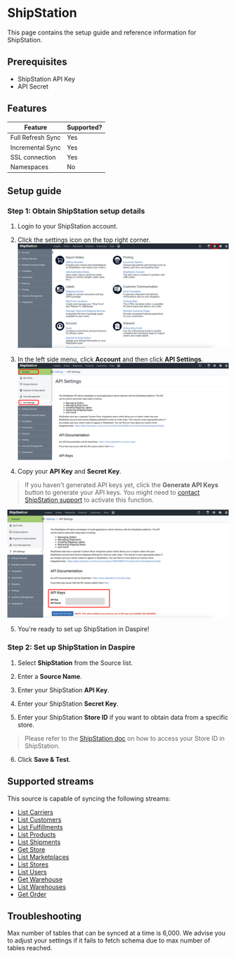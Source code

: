 # ShipStation

This page contains the setup guide and reference information for ShipStation.

## Prerequisites

* ShipStation API Key
* API Secret

## Features

| Feature | Supported? |
| --- | --- |
| Full Refresh Sync | Yes |
| Incremental Sync | Yes |
| SSL connection | Yes |
| Namespaces | No |

## Setup guide

### Step 1: Obtain ShipStation setup details

1. Login to your ShipStation account.

2. Click the settings icon on the top right corner.
![ShipStation settings](../../.gitbook/assets/shipstation-settings.jpg "ShipStation settings")

3. In the left side menu, click **Account** and then click **API Settings**.
![ShipStation API settings](../../.gitbook/assets/shipstation-api-settings.jpg "ShipStation API settings")

4. Copy your **API Key** and **Secret Key**.

> If you haven't generated API keys yet, click the **Generate API Keys** button to generate your API keys. You might need to [contact ShipStation support](mailto:support@shipstation.com) to activate this function.

![ShipStation API keys](../../.gitbook/assets/shipstation-api-keys.jpg "ShipStation API keys")

5. You're ready to set up ShipStation in Daspire!

### Step 2: Set up ShipStation in Daspire

1. Select **ShipStation** from the Source list.

2. Enter a **Source Name**.

3. Enter your ShipStation **API Key**.

4. Enter your ShipStation **Secret Key**.

5. Enter your ShipStation **Store ID** if you want to obtain data from a specific store.

  > Please refer to the [ShipStation doc](https://help.shipstation.com/hc/en-us/articles/4405467007771-How-do-I-access-my-Store-ID-in-ShipStation-) on how to access your Store ID in ShipStation.

6. Click **Save & Test**.

## Supported streams

This source is capable of syncing the following streams:

* [List Carriers](https://www.shipstation.com/docs/api/carriers/list/)
* [List Customers](https://www.shipstation.com/docs/api/customers/list/)
* [List Fulfillments](https://www.shipstation.com/docs/api/fulfillments/list-fulfillments/)
* [List Products](https://www.shipstation.com/docs/api/products/list/)
* [List Shipments](https://www.shipstation.com/docs/api/shipments/list/)
* [Get Store](https://www.shipstation.com/docs/api/stores/get-store/)
* [List Marketplaces](https://www.shipstation.com/docs/api/stores/list-marketplaces/)
* [List Stores](https://www.shipstation.com/docs/api/stores/list/)
* [List Users](https://www.shipstation.com/docs/api/users/list/)
* [Get Warehouse](https://www.shipstation.com/docs/api/warehouses/get/)
* [List Warehouses](https://www.shipstation.com/docs/api/warehouses/list/)
* [Get Order](https://www.shipstation.com/docs/api/orders/get-order/)

## Troubleshooting

Max number of tables that can be synced at a time is 6,000. We advise you to adjust your settings if it fails to fetch schema due to max number of tables reached.
